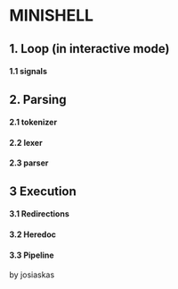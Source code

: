# MINISHELL


## 1. Loop (in interactive mode)

#### 1.1 signals

## 2. Parsing

#### 2.1 tokenizer

#### 2.2 lexer

#### 2.3 parser

## 3 Execution

#### 3.1 Redirections

#### 3.2 Heredoc

#### 3.3 Pipeline

by josiaskas
